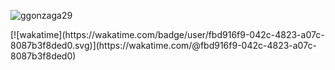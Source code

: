 <p align="left"> <img src="https://komarev.com/ghpvc/?username=ggonzaga29&label=Profile%20views&color=0e75b6&style=flat" alt="ggonzaga29" /> </p>
[![wakatime](https://wakatime.com/badge/user/fbd916f9-042c-4823-a07c-8087b3f8ded0.svg)](https://wakatime.com/@fbd916f9-042c-4823-a07c-8087b3f8ded0)

<!--START_SECTION:waka-->
<!--END_SECTION:waka-->

